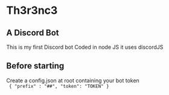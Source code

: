 # Th3r3nc3

## A Discord Bot

This is my first Discord bot
Coded in node JS it uses discordJS

## Before starting

Create a config.json at root containing your bot token    
`` {
    "prefix" : "##",
    "token": "TOKEN"
}``